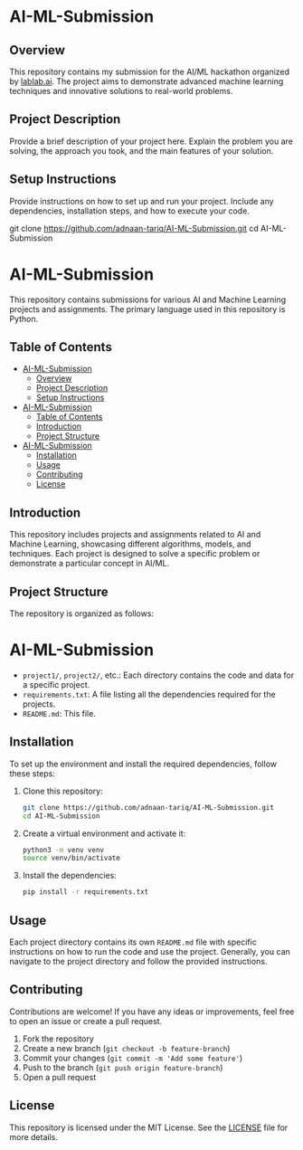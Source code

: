 # AI-ML-Submission

## Overview
This repository contains my submission for the AI/ML hackathon organized by [lablab.ai](https://lablab.ai). The project aims to demonstrate advanced machine learning techniques and innovative solutions to real-world problems.

## Project Description
Provide a brief description of your project here. Explain the problem you are solving, the approach you took, and the main features of your solution.

## Setup Instructions
Provide instructions on how to set up and run your project. Include any dependencies, installation steps, and how to execute your code.

git clone https://github.com/adnaan-tariq/AI-ML-Submission.git
cd AI-ML-Submission

# AI-ML-Submission

This repository contains submissions for various AI and Machine Learning projects and assignments. The primary language used in this repository is Python.

## Table of Contents

- [AI-ML-Submission](#ai-ml-submission)
  - [Overview](#overview)
  - [Project Description](#project-description)
  - [Setup Instructions](#setup-instructions)
- [AI-ML-Submission](#ai-ml-submission-1)
  - [Table of Contents](#table-of-contents)
  - [Introduction](#introduction)
  - [Project Structure](#project-structure)
- [AI-ML-Submission](#ai-ml-submission-2)
  - [Installation](#installation)
  - [Usage](#usage)
  - [Contributing](#contributing)
  - [License](#license)

## Introduction

This repository includes projects and assignments related to AI and Machine Learning, showcasing different algorithms, models, and techniques. Each project is designed to solve a specific problem or demonstrate a particular concept in AI/ML.

## Project Structure

The repository is organized as follows:

# AI-ML-Submission

- `project1/`, `project2/`, etc.: Each directory contains the code and data for a specific project.
- `requirements.txt`: A file listing all the dependencies required for the projects.
- `README.md`: This file.

## Installation

To set up the environment and install the required dependencies, follow these steps:

1. Clone this repository:
    ```sh
    git clone https://github.com/adnaan-tariq/AI-ML-Submission.git
    cd AI-ML-Submission
    ```

2. Create a virtual environment and activate it:
    ```sh
    python3 -m venv venv
    source venv/bin/activate
    ```

3. Install the dependencies:
    ```sh
    pip install -r requirements.txt
    ```

## Usage

Each project directory contains its own `README.md` file with specific instructions on how to run the code and use the project. Generally, you can navigate to the project directory and follow the provided instructions.

## Contributing

Contributions are welcome! If you have any ideas or improvements, feel free to open an issue or create a pull request.

1. Fork the repository
2. Create a new branch (`git checkout -b feature-branch`)
3. Commit your changes (`git commit -m 'Add some feature'`)
4. Push to the branch (`git push origin feature-branch`)
5. Open a pull request

## License

This repository is licensed under the MIT License. See the [LICENSE](LICENSE) file for more details.
